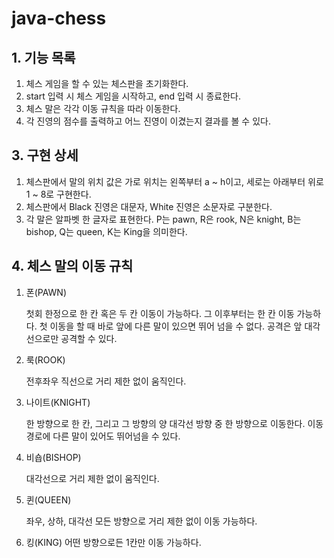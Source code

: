 # java-chess


## 1. 기능 목록

1. 체스 게임을 할 수 있는 체스판을 초기화한다.
2. start 입력 시 체스 게임을 시작하고, end 입력 시 종료한다.
3. 체스 말은 각각 이동 규칙을 따라 이동한다.
4. 각 진영의 점수를 출력하고 어느 진영이 이겼는지 결과를 볼 수 있다.

## 3. 구현 상세

1. 체스판에서 말의 위치 값은 가로 위치는 왼쪽부터 a ~ h이고, 세로는 아래부터 위로 1 ~ 8로 구현한다. 
2. 체스판에서 Black 진영은 대문자, White 진영은 소문자로 구분한다.
3. 각 말은 알파벳 한 글자로 표현한다. P는 pawn, R은 rook, N은 knight, B는 bishop, Q는 queen, K는 King을 의미한다.

## 4. 체스 말의 이동 규칙
1. 폰(PAWN)

   첫회 한정으로 한 칸 혹은 두 칸 이동이 가능하다. 그 이후부터는 한 칸 이동 가능하다. 첫 이동을 할 때 바로 앞에 다른 말이 있으면 뛰어 넘을 수 없다. 공격은 앞 대각선으로만 공격할 수 있다.
   
2. 룩(ROOK)

   전후좌우 직선으로 거리 제한 없이 움직인다.

3. 나이트(KNIGHT)

   한 방향으로 한 칸, 그리고 그 방향의 양 대각선 방향 중 한 방향으로 이동한다. 이동 경로에 다른 말이 있어도 뛰어넘을 수 있다.
   
4. 비숍(BISHOP)

   대각선으로 거리 제한 없이 움직인다.

5. 퀸(QUEEN)

   좌우, 상하, 대각선 모든 방향으로 거리 제한 없이 이동 가능하다.

6. 킹(KING)
   어떤 방향으로든 1칸만 이동 가능하다.